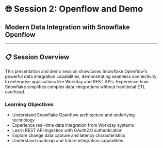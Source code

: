 # 🌐 Session 2: Openflow and Demo
## **Modern Data Integration with Snowflake Openflow**

---

## 📋 **Session Overview**

This presentation and demo session showcases Snowflake Openflow's powerful data integration capabilities, demonstrating seamless connectivity to enterprise applications like Workday and REST APIs. Experience how Snowflake simplifies complex data integrations without traditional ETL overhead.

### **Learning Objectives**
- Understand Snowflake Openflow architecture and underlying technology
- Experience real-time data integration from Workday systems
- Learn REST API ingestion with OAuth2.0 authentication
- Explore change data capture and latency characteristics
- Understand roadmap and future integration capabilities